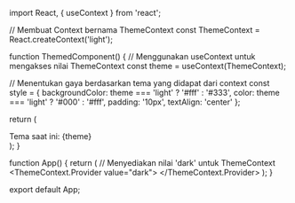 import React, { useContext } from 'react';

// Membuat Context bernama ThemeContext
const ThemeContext = React.createContext('light');

function ThemedComponent() {
  // Menggunakan useContext untuk mengakses nilai ThemeContext
  const theme = useContext(ThemeContext);

  // Menentukan gaya berdasarkan tema yang didapat dari context
  const style = {
    backgroundColor: theme === 'light' ? '#fff' : '#333',
    color: theme === 'light' ? '#000' : '#fff',
    padding: '10px',
    textAlign: 'center'
  };

  return (
    <div style={style}>
      Tema saat ini: {theme}
    </div>
  );
}

function App() {
  return (
    // Menyediakan nilai 'dark' untuk ThemeContext
    <ThemeContext.Provider value="dark">
      <ThemedComponent />
    </ThemeContext.Provider>
  );
}

export default App;
